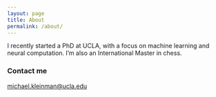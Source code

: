 ```yaml
---
layout: page
title: About
permalink: /about/
---
```


I recently started a PhD at UCLA, with a focus on machine learning and neural computation. I’m also an International Master in chess.


### Contact me

[michael.kleinman@ucla.edu](mailto:michael.kleinman@ucla.edu)
